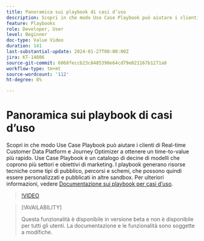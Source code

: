 ```yaml
---
title: Panoramica sui playbook di casi d’uso
description: Scopri in che modo Use Case Playbook può aiutare i clienti di Real-time Customer Data Platform e Journey Optimizer a ottenere un time-to-value più rapido.
feature: Playbooks
role: Developer, User
level: Beginner
doc-type: Value Video
duration: 141
last-substantial-update: 2024-01-27T00:00:00Z
jira: KT-14806
source-git-commit: 6068feccb23c8485390e64cd79e021167b1271a8
workflow-type: tm+mt
source-wordcount: '112'
ht-degree: 8%

---
```



# Panoramica sui playbook di casi d’uso

Scopri in che modo Use Case Playbook può aiutare i clienti di Real-time Customer Data Platform e Journey Optimizer a ottenere un time-to-value più rapido. Use Case Playbook è un catalogo di decine di modelli che coprono più settori e obiettivi di marketing. I playbook generano risorse tecniche come tipi di pubblico, percorsi e schemi, che possono quindi essere personalizzati e pubblicati in altre sandbox. Per ulteriori informazioni, vedere [Documentazione sui playbook per casi d’uso](https://experienceleague.adobe.com/docs/experience-platform/use-case-playbooks/playbooks/overview.html).

>[!VIDEO](https://video.tv.adobe.com/v/3426896/?learn=on)

>[!AVAILABILITY]
>
>Questa funzionalità è disponibile in versione beta e non è disponibile per tutti gli utenti. La documentazione e le funzionalità sono soggette a modifiche.